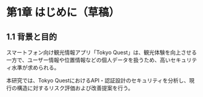 # 第1章 はじめに（草稿）

## 1.1 背景と目的
スマートフォン向け観光情報アプリ「Tokyo Quest」は、観光体験を向上させる一方で、ユーザー情報や位置情報などの個人データを扱うため、高いセキュリティ水準が求められる。

本研究では、Tokyo QuestにおけるAPI・認証設計のセキュリティを分析し、現行の構造に対するリスク評価および改善提案を行う。
